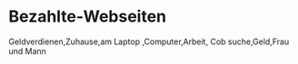 # Bezahlte-Webseiten
Geldverdienen,Zuhause,am Laptop ,Computer,Arbeit, Cob suche,Geld,Frau und Mann 
